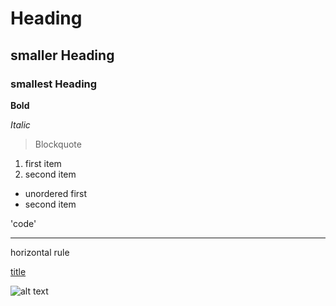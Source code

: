# Heading
## smaller Heading
### smallest Heading

**Bold**

*Italic*

> Blockquote

1. first item
2. second item

- unordered first
- second item

'code'

---
horizontal rule

[title](https://www.example.com)

![alt text](image.jpg)
